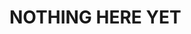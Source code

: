 <!--
 * @Date: 2020-11-14 19:40:17
 * @LastEditors: cyf
 * @LastEditTime: 2020-11-19 11:14:21
 * @FilePath: \cyf-cloud.front\scripts\README.md
 * @Description: What is mind? No matter. What is matter? Nevermind.
-->
# NOTHING HERE YET